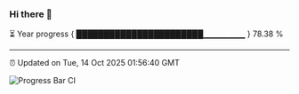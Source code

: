 ### Hi there 👋

⏳ Year progress { ███████████████████████▁▁▁▁▁▁▁ } 78.38 %

---

⏰ Updated on Tue, 14 Oct 2025 01:56:40 GMT

![Progress Bar CI](https://github.com/DhruviPatel157/GitHub-Actions-Demo/workflows/Progress%20Bar%20CI/badge.svg)
